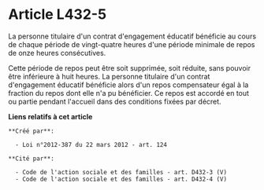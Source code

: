 # Article L432-5

La personne titulaire d'un contrat d'engagement éducatif bénéficie au cours de chaque période de vingt-quatre heures d'une
période minimale de repos de onze heures consécutives.

Cette période de repos peut être soit supprimée, soit réduite, sans pouvoir être inférieure à huit heures. La personne
titulaire d'un contrat d'engagement éducatif bénéficie alors d'un repos compensateur égal à la fraction du repos dont elle
n'a pu bénéficier. Ce repos est accordé en tout ou partie pendant l'accueil dans des conditions fixées par décret.

**Liens relatifs à cet article**

	**Créé par**:

	  - Loi n°2012-387 du 22 mars 2012 - art. 124

	**Cité par**:

	  - Code de l'action sociale et des familles - art. D432-3 (V)
	  - Code de l'action sociale et des familles - art. D432-4 (V)
